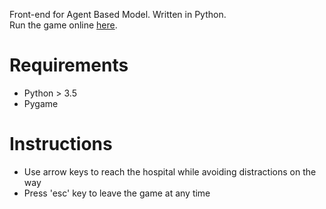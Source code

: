 Front-end for Agent Based Model. Written in Python. \
Run the game online [here](https://replit.com/@aasthash/ABM-GUI#main.py).
# Requirements
- Python > 3.5
- Pygame

# Instructions
- Use arrow keys to reach the hospital while avoiding distractions on the way
- Press 'esc' key to leave the game at any time
